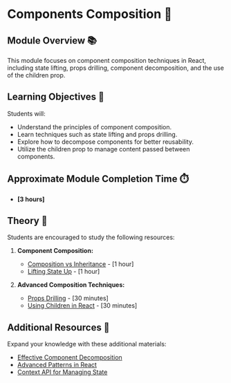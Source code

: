 # Components Composition 🌟

## Module Overview 📚

This module focuses on component composition techniques in React, including state lifting, props drilling, component decomposition, and the use of the children prop.

## Learning Objectives 🎯

Students will:

- Understand the principles of component composition.
- Learn techniques such as state lifting and props drilling.
- Explore how to decompose components for better reusability.
- Utilize the children prop to manage content passed between components.

## Approximate Module Completion Time ⏱️

- **[3 hours]**

## Theory 📖

Students are encouraged to study the following resources:

1. **Component Composition:**
   - [Composition vs Inheritance](https://reactjs.org/docs/composition-vs-inheritance.html) - [1 hour]
   - [Lifting State Up](https://reactjs.org/docs/lifting-state-up.html) - [1 hour]

2. **Advanced Composition Techniques:**
   - [Props Drilling](https://kentcdodds.com/blog/prop-drilling) - [30 minutes]
   - [Using Children in React](https://reactjs.org/docs/jsx-in-depth.html#children-in-jsx) - [30 minutes]

## Additional Resources 📘

Expand your knowledge with these additional materials:

- [Effective Component Decomposition](https://medium.com/@dan_abramov/smart-and-dumb-components-7ca2f9a7c7d0)
- [Advanced Patterns in React](https://reactpatterns.com/)
- [Context API for Managing State](https://reactjs.org/docs/context.html)
